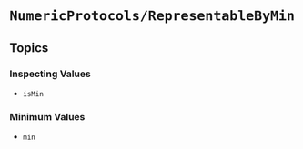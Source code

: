 # ``NumericProtocols/RepresentableByMin``

## Topics

### Inspecting Values

- ``isMin``

### Minimum Values

- ``min``
